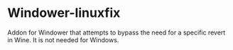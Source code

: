 # Windower-linuxfix
Addon for Windower that attempts to bypass the need for a specific revert in Wine. It is not needed for Windows.
